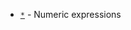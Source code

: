 - [`*`](https://www.gnu.org/software/coreutils/manual/html_node/Numeric-expressions.html#index-_002a) - Numeric expressions
